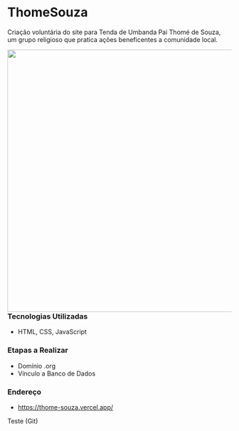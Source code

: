# ThomeSouza

 Criação voluntária do site para Tenda de Umbanda Pai Thomé de Souza, um grupo religioso que pratica ações beneficentes a comunidade local.

 <img align="right" height="590em" src="">

### Tecnologias Utilizadas
- HTML, CSS, JavaScript

### Etapas a Realizar
- Domínio .org
- Vínculo a Banco de Dados

### Endereço
- https://thome-souza.vercel.app/

Teste (Git)
